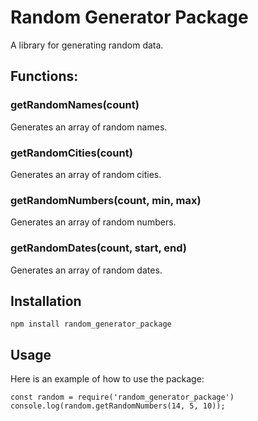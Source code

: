 # Random Generator Package

A library for generating random data.

## Functions:

### getRandomNames(count)

Generates an array of random names.

### getRandomCities(count)

Generates an array of random cities.

### getRandomNumbers(count, min, max)

Generates an array of random numbers.

### getRandomDates(count, start, end)

Generates an array of random dates.

## Installation

```
npm install random_generator_package
```

## Usage

Here is an example of how to use the package:

```
const random = require('random_generator_package')
console.log(random.getRandomNumbers(14, 5, 10));
```
